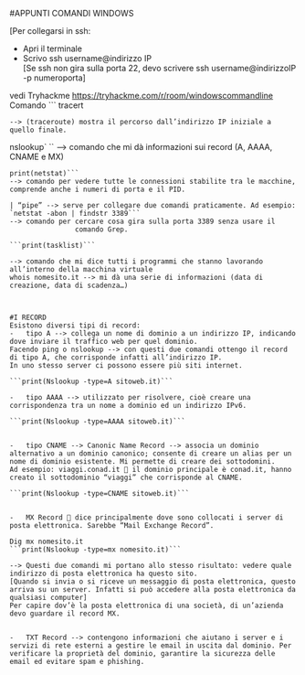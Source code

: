 #APPUNTI COMANDI WINDOWS

[Per collegarsi in ssh:
-	Apri il terminale
-	Scrivo ssh username@indirizzo IP  
[Se ssh non gira sulla porta 22, devo scrivere    ssh username@indirizzoIP -p numeroporta]

vedi Tryhackme https://tryhackme.com/r/room/windowscommandline 
Comando ```
tracert
```
--> (traceroute) mostra il percorso dall’indirizzo IP iniziale a quello finale.

```
nslookup`
``
--> comando che mi dà informazioni sui record (A, AAAA, CNAME e MX)

```
print(netstat)```
--> comando per vedere tutte le connessioni stabilite tra le macchine, comprende anche i numeri di porta e il PID.  

| “pipe” --> serve per collegare due comandi praticamente. Ad esempio:
`netstat -abon | findstr 3389```
--> comando per cercare cosa gira sulla porta 3389 senza usare il 
				comando Grep.

```print(tasklist)```

--> comando che mi dice tutti i programmi che stanno lavorando all’interno della macchina virtuale
whois nomesito.it --> mi dà una serie di informazioni (data di creazione, data di scadenza…)



#I RECORD
Esistono diversi tipi di record:
-	tipo A --> collega un nome di dominio a un indirizzo IP, indicando dove inviare il traffico web per quel dominio.
Facendo ping o nslookup --> con questi due comandi ottengo il record di tipo A, che corrisponde infatti all’indirizzo IP.
In uno stesso server ci possono essere più siti internet. 

```print(Nslookup -type=A sitoweb.it)```

-	tipo AAAA --> utilizzato per risolvere, cioè creare una corrispondenza tra un nome a dominio ed un indirizzo IPv6.

```print(Nslookup -type=AAAA sitoweb.it)```


-	tipo CNAME --> Canonic Name Record --> associa un dominio alternativo a un dominio canonico; consente di creare un alias per un nome di dominio esistente. Mi permette di creare dei sottodomini. 
Ad esempio: viaggi.conad.it  il dominio principale è conad.it, hanno creato il sottodominio “viaggi” che corrisponde al CNAME.

```print(Nslookup -type=CNAME sitoweb.it)```


-	MX Record  dice principalmente dove sono collocati i server di posta elettronica. Sarebbe “Mail Exchange Record”.

Dig mx nomesito.it
```print(Nslookup -type=mx nomesito.it)```

--> Questi due comandi mi portano allo stesso risultato: vedere quale indirizzo di posta elettronica ha questo sito.
[Quando si invia o si riceve un messaggio di posta elettronica, questo arriva su un server. Infatti si può accedere alla posta elettronica da qualsiasi computer]
Per capire dov’è la posta elettronica di una società, di un’azienda devo guardare il record MX. 


-	TXT Record --> contengono informazioni che aiutano i server e i servizi di rete esterni a gestire le email in uscita dal dominio. Per verificare la proprietà del dominio, garantire la sicurezza delle email ed evitare spam e phishing.


